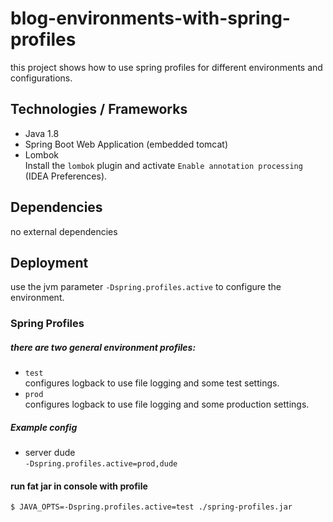 # blog-environments-with-spring-profiles
this project shows how to use spring profiles for different environments and configurations.

## Technologies / Frameworks
 - Java 1.8
 - Spring Boot Web Application (embedded tomcat)
 - Lombok  
 Install the `lombok` plugin and activate `Enable annotation processing` (IDEA Preferences).

## Dependencies
no external dependencies

## Deployment
use the jvm parameter `-Dspring.profiles.active` to configure the environment.

### Spring Profiles

##### there are two general environment profiles:
 - `test`  
 configures logback to use file logging and some test settings.
 - `prod`  
 configures logback to use file logging and some production settings.

##### Example config
- server dude  
`-Dspring.profiles.active=prod,dude`

#### run fat jar in console with profile
`$ JAVA_OPTS=-Dspring.profiles.active=test ./spring-profiles.jar`
